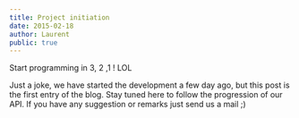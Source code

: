```yaml
---
title: Project initiation
date: 2015-02-18
author: Laurent
public: true
---
```


Start programming in 3, 2 ,1 ! LOL

Just a joke, we have started the development a few day ago, but this post is the first entry of the blog. Stay tuned here to follow the progression of our API. If you have any suggestion or remarks just send us a mail ;)